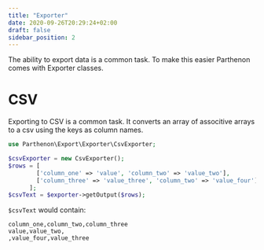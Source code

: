 ```yaml
---
title: "Exporter"
date: 2020-09-26T20:29:24+02:00
draft: false
sidebar_position: 2
---
```

The ability to export data is a common task. To make this easier Parthenon comes with Exporter classes.

# CSV

Exporting to CSV is a common task. It converts an array of associtive arrays to a csv using the keys as column names.


```php
use Parthenon\Export\Exporter\CsvExporter;

$csvExporter = new CsvExporter();
$rows = [
        ['column_one' => 'value', 'column_two' => 'value_two'],
        ['column_three' => 'value_three', 'column_two' => 'value_four'],
      ];
$csvText = $exporter->getOutput($rows);
```

`$csvText` would contain:

```
column_one,column_two,column_three
value,value_two,
,value_four,value_three
```
